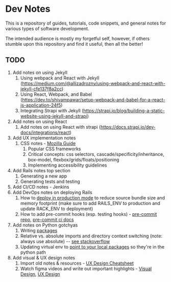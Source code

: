 # Dev Notes

This is a repository of guides, tutorials, code snippets, and general notes
for various types of software development.

The intended audience is mostly my forgetful self, however, if others stumble
upon this repository and find it useful, then all the better!

## TODO

1. Add notes on using Jekyll
   1. Using webpack and React with Jekyll (https://medium.com/@allizadrozny/using-webpack-and-react-with-jekyll-cfe137f8a2cc)
   1. Using React, Webpack, and Babel (https://dev.to/shivampawar/setup-webpack-and-babel-for-a-react-js-application-24f5)
   1. Integrating Strapi with Jekyll (https://strapi.io/blog/building-a-static-website-using-jekyll-and-strapi)
1. Add notes on using React
   1. Add notes on using React with strapi (https://docs.strapi.io/dev-docs/integrations/react)
1. Add UX implementation notes
   1. CSS notes - [Mozilla Guide](https://developer.mozilla.org/en-US/docs/Learn/CSS)
      1. Popular CSS frameworks
      2. Critical concepts: css selectors, cascade/specificity/inheritance, box-model, flexbox/grids/floats/positioning
      3. Implementing accessibility guidelines
1. Add Rails notes top section
   1. Generating a new app
   1. Generating tests and testing
1. Add CI/CD notes - Jenkins
1. Add DevOps notes on deploying Rails
   1. How to [deploy in production mode](https://docs.aws.amazon.com/elasticbeanstalk/latest/dg/create_deploy_Ruby.container.html) to
      reduce source bundle size and memory footprint (make sure to add
      RAILS_ENV to production and update RACK_ENV to deployment)
   1. How to add pre-commit hooks (esp. testing hooks) - [pre-commit repo](https://github.com/jish/pre-commit), [pre-commit ci docs](https://jish.github.io/pre-commit/checks/ci/)
1. Add notes on Python gotchyas
   1. Writing [packages](https://docs.python.org/3/tutorial/modules.html#packages)
   1. Relative vs. absolute imports and directory context switching (note: always use absolute) -- [see stackoverflow](https://stackoverflow.com/questions/14132789/relative-imports-for-the-billionth-time)
   1. Updating virtual env to [point to your local packages](https://stackoverflow.com/questions/4757178/how-do-you-set-your-pythonpath-in-an-already-created-virtualenv/47184788#47184788) so they're in the python path
1. Add visual & UX design notes
   1. Import old notes & resources - [UX Design Cheatsheet](https://docs.google.com/document/d/1EM650-Spqyc-uiUeUZf2txY1c_74QC-SmctJwg2Nhi4/edit#)
   1. Watch figma videos and write out important highlights - [Visual Design](https://www.youtube.com/playlist?list=PLlJddLya2kqngHEHAEumTC7IP5dBJyq23), [UX Design](https://www.youtube.com/playlist?list=PLlJddLya2kqlIrrgpO8odTK-awv-jZ0of)
